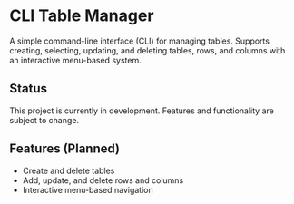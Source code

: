 # CLI Table Manager

A simple command-line interface (CLI) for managing tables. Supports creating, selecting, updating, and deleting tables, rows, and columns with an interactive menu-based system.

## Status
This project is currently in development. Features and functionality are subject to change.

## Features (Planned)
- Create and delete tables
- Add, update, and delete rows and columns
- Interactive menu-based navigation